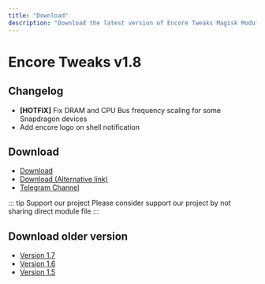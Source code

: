 ```yaml
---
title: "Download"
description: "Download the latest version of Encore Tweaks Magisk Module here"
---
```


# Encore Tweaks v1.8

## Changelog
- **[HOTFIX]** Fix DRAM and CPU Bus frequency scaling for some Snapdragon devices
- Add encore logo on shell notification

## Download
- [Download](https://en.shrinke.me/MTq5m)
- [Download (Alternative link)](https://sfl.gl/BRQMZ)
- [Telegram Channel](https://rem01schannel.t.me)

::: tip Support our project
Please consider support our project by not sharing direct module file
:::

## Download older version
- [Version 1.7](/download/version/1.7)
- [Version 1.6](/download/version/1.6)
- [Version 1.5](/download/version/1.5)
